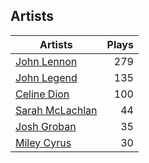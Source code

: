 ## Artists
Artists | Plays 
----- | -----: 
[John Lennon](/artists/john-lennon-972) | 279
[John Legend](/artists/john-legend-36643) | 135
[Celine Dion](/artists/celine-dion-39068) | 100
[Sarah McLachlan](/artists/sarah-mclachlan-89556) | 44
[Josh Groban](/artists/josh-groban-58260) | 35
[Miley Cyrus](/artists/miley-cyrus-42281) | 30

